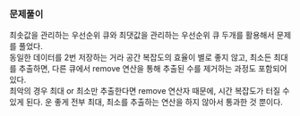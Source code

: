 ### 문제풀이
최솟값을 관리하는 우선순위 큐와 최댓값을 관리하는 우선순위 큐 두개를 활용해서 문제를 풀었다.  
동일한 데이터를 2번 저장하는 거라 공간 복잡도의 효율이 별로 좋지 않고, 최소든 최대를 추출하면, 다른 큐에서 remove 연산을 통해 추출된 수를 제거하는 과정도 포함되어 있다.  
최악의 경우 최대 or 최소만 추출한다면 remove 연산자 때문에, 시간 복잡도가 터질 수 있게 된다. 운 좋게 전부 최대, 최소를 추출하는 연산을 하지 않아서 통과한 것 뿐이다.  
